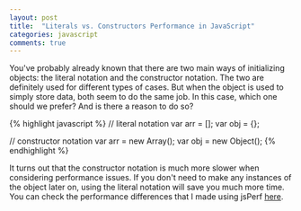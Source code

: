 ```yaml
---
layout: post
title:  "Literals vs. Constructors Performance in JavaScript"
categories: javascript
comments: true
---
```


You've probably already known that there are two main ways of initializing objects: the literal notation and the constructor notation. The two are definitely used for different types of cases. But when the object is used to simply store data, both seem to do the same job. In this case, which one should we prefer? And is there a reason to do so?

{% highlight javascript %}
// literal notation
var arr = [];
var obj = {};

// constructor notation
var arr = new Array();
var obj = new Object();
{% endhighlight %}

It turns out that the constructor notation is much more slower when considering performance issues. If you don't need to make any instances of the object later on, using the literal notation will save you much more time. You can check the performance differences that I made using jsPerf <a href="http://jsperf.com/literals-vs-constructors-performance">here</a>.